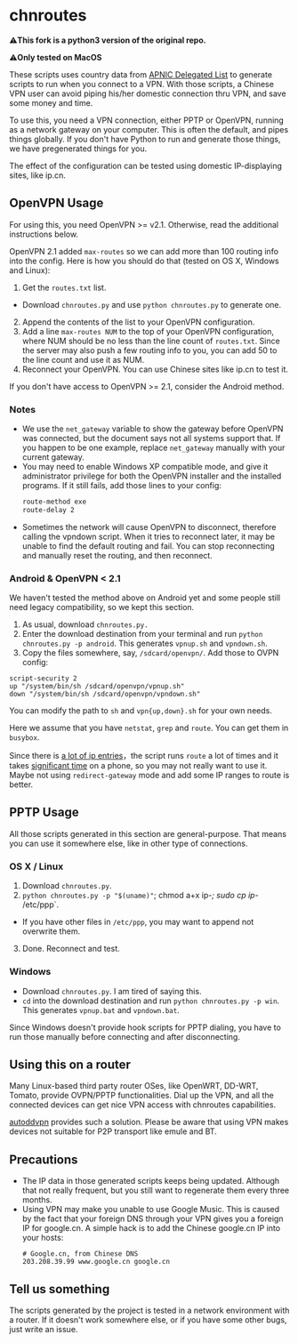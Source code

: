 chnroutes
=========
⚠️**This fork is a python3 version of the original repo.**

⚠️**Only tested on MacOS**

These scripts uses country data from [APNIC Delegated List] to generate scripts
to run when you connect to a VPN. With those scripts, a Chinese VPN user can
avoid piping his/her domestic connection thru VPN, and save some money and time.

To use this, you need a VPN connection, either PPTP or OpenVPN, running as a
network gateway on your computer. This is often the default, and pipes things
globally. If you don't have Python to run and generate those things, we have
pregenerated things for you.

The effect of the configuration can be tested using domestic IP-displaying
sites, like ip.cn.

OpenVPN Usage
-------------

For using this, you need OpenVPN >= v2.1. Otherwise, read the additional
instructions below.

OpenVPN 2.1 added `max-routes` so we can add more than 100 routing info into
the config. Here is how you should do that (tested on OS X, Windows and Linux):

1. Get the `routes.txt` list.
  - Download `chnroutes.py` and use `python chnroutes.py` to generate one.
2. Append the contents of the list to your OpenVPN configuration.
3. Add a line `max-routes NUM` to the top of your OpenVPN configuration, where
   NUM should be no less than the line count of `routes.txt`. Since the server
   may also push a few routing info to you, you can add 50 to the line count
   and use it as NUM.
4. Reconnect your OpenVPN. You can use Chinese sites like ip.cn to test it.

If you don't have access to OpenVPN >= 2.1, consider the Android method.

### Notes

* We use the `net_gateway` variable to show the gateway before OpenVPN was
  connected, but the document says not all systems support that. If you happen
  to be one example, replace `net_gateway` manually with your current gateway.
* You may need to enable Windows XP compatible mode, and give it administrator
  privilege for both the OpenVPN installer and the installed programs. If it
  still fails, add those lines to your config:
  ```Bash
  route-method exe
  route-delay 2
  ```
* Sometimes the network will cause OpenVPN to disconnect, therefore calling the
  vpndown script. When it tries to reconnect later, it may be unable to find
  the default routing and fail. You can stop reconnecting and manually reset
  the routing, and then reconnect.

### Android & OpenVPN < 2.1

We haven't tested the method above on Android yet and some people still need
legacy compatibility, so we kept this section.

1. As usual, download `chnroutes.py.`
2. Enter the download destination from your terminal and run
  `python chnroutes.py -p android`. This generates `vpnup.sh` and `vpndown.sh`.
3. Copy the files somewhere, say, `/sdcard/openvpn/`. Add those to OVPN config:
  ```
  script-security 2
  up "/system/bin/sh /sdcard/openvpn/vpnup.sh"
  down "/system/bin/sh /sdcard/openvpn/vpndown.sh"
  ```
  You can modify the path to `sh` and `vpn{up,down}.sh` for your own needs.

Here we assume that you have `netstat`, `grep` and `route`. You can get them in
`busybox`.

Since there is [a lot of ip entries][chinaip]，the script runs `route` a lot of
times and it takes [significant time][PR48] on a phone, so you may not really
want to use it. Maybe not using `redirect-gateway` mode and add some IP ranges
to route is better.

PPTP Usage
----------

All those scripts generated in this section are general-purpose. That means you
can use it somewhere else, like in other type of connections.

### OS X / Linux

1. Download `chnroutes.py`.
2. `python chnroutes.py -p "$(uname)"`; chmod a+x ip-*; sudo cp ip-* /etc/ppp`.
  - If you have other files in `/etc/ppp`, you may want to append not overwrite
    them.
3. Done. Reconnect and test.

### Windows

* Download `chnroutes.py`. I am tired of saying this.
* `cd` into the download destination and run `python chnroutes.py -p win`. This
  generates `vpnup.bat` and `vpndown.bat`.

Since Windows doesn't provide hook scripts for PPTP dialing, you have to run
those manually before connecting and after disconnecting.

Using this on a router
----------------------

Many Linux-based third party router OSes, like OpenWRT, DD-WRT, Tomato, provide
OVPN/PPTP functionalities. Dial up the VPN, and all the connected devices can
get nice VPN access with chnroutes capabilities.

[autoddvpn] provides such a solution. Please be aware that using VPN makes
devices not suitable for P2P transport like emule and BT.

Precautions
-----------

* The IP data in those generated scripts keeps being updated. Although that not
  really frequent, but you still want to regenerate them every three months.
* Using VPN may make you unable to use Google Music. This is caused by the fact
  that your foreign DNS through your VPN gives you a foreign IP for google.cn.
  A simple hack is to add the Chinese google.cn IP into your hosts:
  ```
  # Google.cn, from Chinese DNS
  203.208.39.99 www.google.cn google.cn
  ```

Tell us something
-----------------

The scripts generated by the project is tested in a network environment with a
router. If it doesn't work somewhere else, or if you have some other bugs, just
write an issue.


[APNIC Delegated List]:https://ftp.apnic.net/apnic/stats/apnic/delegated-apnic-latest
[chinaip]:https://github.com/liudongmiao/chinaip
[PR48]:https://github.com/fivesheep/chnroutes/pull/48
[autoddvpn]:https://github.com/lincank/autoddvpn
